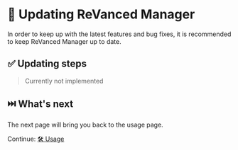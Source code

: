 # 🔄 Updating ReVanced Manager

In order to keep up with the latest features and bug fixes, it is recommended to keep ReVanced Manager up to date.

## ✅ Updating steps

> Currently not implemented

## ⏭️ What's next

The next page will bring you back to the usage page.

Continue: [🛠️ Usage](2_usage.md)
